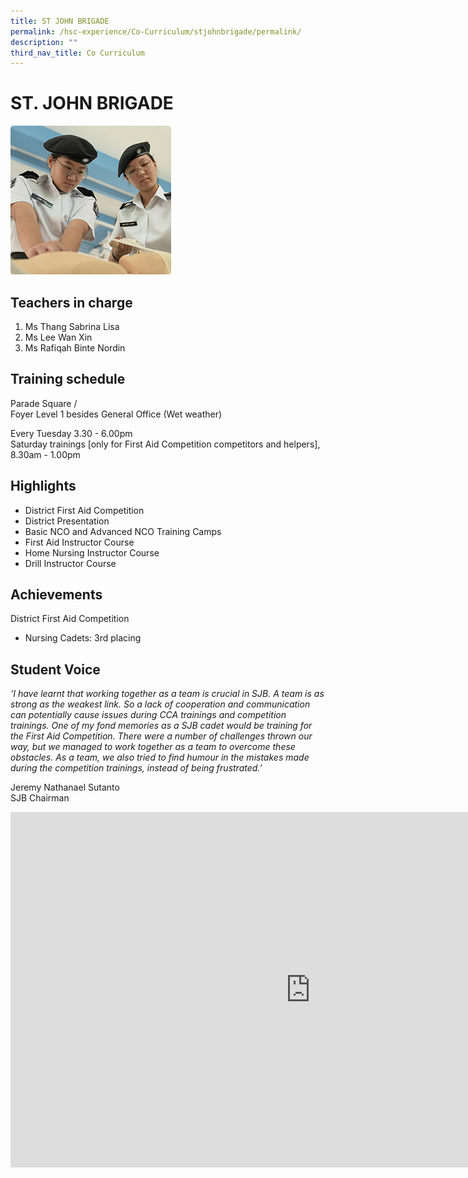 ```yaml
---
title: ST JOHN BRIGADE
permalink: /hsc-experience/Co-Curriculum/stjohnbrigade/permalink/
description: ""
third_nav_title: Co Curriculum
---
```

ST. JOHN BRIGADE
================

![](/images/CCA/SJB.png)

Teachers in charge
------------------

1.  Ms Thang Sabrina Lisa
2.  Ms Lee Wan Xin
3.  Ms Rafiqah Binte Nordin

Training schedule
-----------------

Parade Square /  
Foyer Level 1 besides General Office (Wet weather)  
  
Every Tuesday 3.30 - 6.00pm  
Saturday trainings \[only for First Aid Competition competitors and helpers\], 8.30am - 1.00pm

Highlights
----------

*   District First Aid Competition
*   District Presentation
*   Basic NCO and Advanced NCO Training Camps
*   First Aid Instructor Course
*   Home Nursing Instructor Course
*   Drill Instructor Course

Achievements
------------

District First Aid Competition  

*   Nursing Cadets: 3rd placing

Student Voice
-------------

_‘I have learnt that working together as a team is crucial in SJB. A team is as strong as the weakest link. So a lack of cooperation and communication can potentially cause issues during CCA trainings and competition trainings. One of my fond memories as a SJB cadet would be training for the First Aid Competition. There were a number of challenges thrown our way, but we managed to work together as a team to overcome these obstacles. As a team, we also tried to find humour in the mistakes made during the competition trainings, instead of being frustrated.’_  
  
Jeremy Nathanael Sutanto  
SJB Chairman

<iframe allowfullscreen="true" height="569" width="960" frameborder="0" src="https://docs.google.com/presentation/d/e/2PACX-1vS23i4ywLIIiI_n-czOzDNxE1pb09C0r82EkExlZWDe6gIOQl9FQfxO_53-H0RXfPijbq8WzMnps0TF/embed?start=false&amp;loop=false&amp;delayms=3000"></iframe>